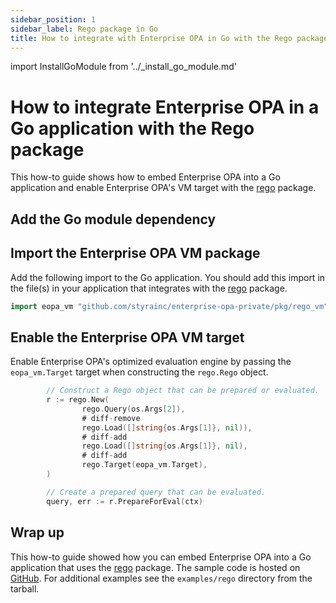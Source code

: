 ```yaml
---
sidebar_position: 1
sidebar_label: Rego package in Go
title: How to integrate with Enterprise OPA in Go with the Rego package
---
```


<!-- markdownlint-disable MD044 -->
import InstallGoModule from '../_install_go_module.md'


# How to integrate Enterprise OPA in a Go application with the Rego package

This how-to guide shows how to embed Enterprise OPA into a Go application
and enable Enterprise OPA's VM target with the
[rego](https://pkg.go.dev/github.com/open-policy-agent/opa/rego) package.


## Add the Go module dependency

<InstallGoModule />


## Import the Enterprise OPA VM package

Add the following import to the Go application. You should add this import in
the file(s) in your application that integrates with the
[rego](https://pkg.go.dev/github.com/open-policy-agent/opa/rego) package.

```go
import eopa_vm "github.com/styrainc/enterprise-opa-private/pkg/rego_vm"
```


## Enable the Enterprise OPA VM target

Enable Enterprise OPA's optimized evaluation engine by passing the
`eopa_vm.Target` target when constructing the `rego.Rego` object.

```go
        // Construct a Rego object that can be prepared or evaluated.
        r := rego.New(
                rego.Query(os.Args[2]),
                # diff-remove
                rego.Load([]string{os.Args[1]}, nil)),
                # diff-add
                rego.Load([]string{os.Args[1]}, nil),
                # diff-add
                rego.Target(eopa_vm.Target),
        )

        // Create a prepared query that can be evaluated.
        query, err := r.PrepareForEval(ctx)
```


## Wrap up

This how-to guide showed how you can embed Enterprise OPA into a Go application that
uses the [rego](https://pkg.go.dev/github.com/open-policy-agent/opa/rego)
package. The sample code is hosted on
[GitHub](https://github.com/StyraInc/enterprise-opa/tree/main/examples/go-rego).
For additional examples see the `examples/rego` directory from the tarball.
